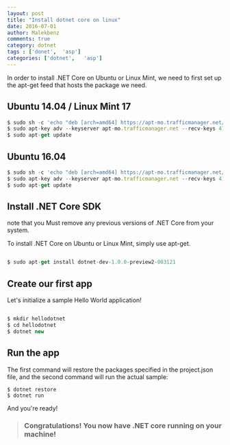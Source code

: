 ```yaml
---
layout: post
title: "Install dotnet core on linux" 
date: 2016-07-01
author: Malekbenz
comments: true
category: dotnet
tags : ['donet',  'asp']
categories: ['dotnet',   'asp']
---
```


In order to install .NET Core on Ubuntu or Linux Mint, we need to first set up the apt-get feed that hosts the package we need.


## Ubuntu 14.04 / Linux Mint 17

``` Javascript
$ sudo sh -c 'echo "deb [arch=amd64] https://apt-mo.trafficmanager.net/repos/dotnet-release/ trusty main" > /etc/apt/sources.list.d/dotnetdev.list'
$ sudo apt-key adv --keyserver apt-mo.trafficmanager.net --recv-keys 417A0893
$ sudo apt-get update

```
## Ubuntu 16.04

``` Javascript
$ sudo sh -c 'echo "deb [arch=amd64] https://apt-mo.trafficmanager.net/repos/dotnet-release/ xenial main" > /etc/apt/sources.list.d/dotnetdev.list'
$ sudo apt-key adv --keyserver apt-mo.trafficmanager.net --recv-keys 417A0893
$ sudo apt-get update

```

## Install .NET Core SDK
note that you Must remove any previous versions of .NET Core from your system.

To install .NET Core on Ubuntu or Linux Mint, simply use apt-get.

``` Javascript

$ sudo apt-get install dotnet-dev-1.0.0-preview2-003121

```

## Create our first app

Let's initialize a sample Hello World application!

``` Javascript

$ mkdir hellodotnet
$ cd hellodotnet
$ dotnet new

```

## Run the app

The first command will restore the packages specified in the project.json file, and the second command will run the actual sample:

```
$ dotnet restore
$ dotnet run
```

And you're ready!



>
> ### Congratulations! You now have .NET core running on your machine!
>